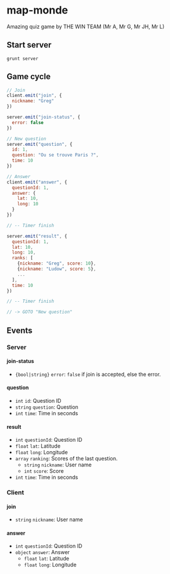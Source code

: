 # map-monde

Amazing quiz game by THE WIN TEAM (Mr A, Mr G, Mr JH, Mr L)

## Start server

```
grunt server
```

## Game cycle

```js
// Join
client.emit("join", {
  nickname: "Greg"
})

server.emit("join-status", {
  error: false
})

// New question
server.emit("question", {
  id: 1,
  question: "Ou se trouve Paris ?",
  time: 10
})

// Answer
client.emit("answer", {
  questionId: 1,
  answer: {
    lat: 10,
    long: 10
  }
})

// -- Timer finish

server.emit("result", {
  questionId: 1,
  lat: 10,
  long: 10,
  ranks: [
    {nickname: "Greg", score: 10},
    {nickname: "Ludow", score: 5},
    ...
  ],
  time: 10
})

// -- Timer finish

// -> GOTO "New question"
```

## Events

### Server

#### join-status

* `{bool|string}` `error`: `false` if join is accepted, else the error.

#### question

* `int` `id`: Question ID
* `string` `question`: Question
* `int` `time`: Time in seconds

#### result

* `int` `questionId`: Question ID
* `float` `lat`: Latitude
* `float` `long`: Longitude
* `array` `ranking`: Scores of the last question.
  * `string` `nickname`: User name
  * `int` `score`: Score
* `int` `time`: Time in seconds

### Client

#### join

* `string` `nickname`: User name

#### answer

* `int` `questionId`: Question ID
* `object` `answer`: Answer
  * `float` `lat`: Latitude
  * `float` `long`: Longitude

